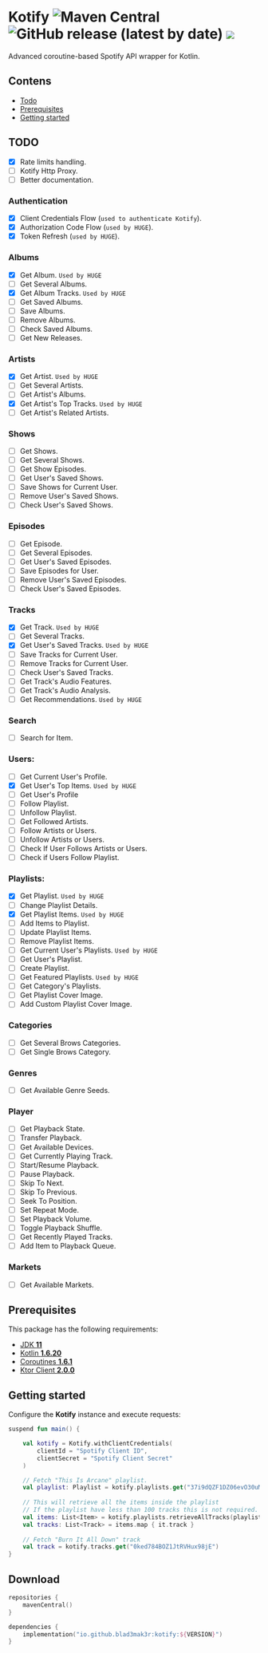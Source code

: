 # Kotify ![Maven Central](https://img.shields.io/maven-central/v/tv.blademaker/kotify) ![GitHub release (latest by date)](https://img.shields.io/github/v/release/Blad3Mak3r/Kotify) [![](https://jitpack.io/v/tv.blademaker/Kotify.svg)](https://jitpack.io/#tv.blademaker/Kotify)
Advanced coroutine-based Spotify API wrapper for Kotlin.

## Contens
- [Todo](#todo)
- [Prerequisites](#prerequisites)
- [Getting started](#getting-started)

## TODO
- [x] Rate limits handling.
- [ ] Kotify Http Proxy.
- [ ] Better documentation.

### Authentication
- [x] Client Credentials Flow (``used to authenticate Kotify``).
- [x] Authorization Code Flow (``used by HUGE``).
- [x] Token Refresh (``used by HUGE``).

### Albums
- [x] Get Album. ``Used by HUGE``
- [ ] Get Several Albums. 
- [x] Get Album Tracks. ``Used by HUGE``
- [ ] Get Saved Albums. 
- [ ] Save Albums.
- [ ] Remove Albums.
- [ ] Check Saved Albums.
- [ ] Get New Releases.

### Artists
- [x] Get Artist. ``Used by HUGE``
- [ ] Get Several Artists.
- [ ] Get Artist's Albums.
- [x] Get Artist's Top Tracks. ``Used by HUGE``
- [ ] Get Artist's Related Artists.

### Shows
- [ ] Get Shows.
- [ ] Get Several Shows.
- [ ] Get Show Episodes.
- [ ] Get User's Saved Shows.
- [ ] Save Shows for Current User.
- [ ] Remove User's Saved Shows.
- [ ] Check User's Saved Shows.

### Episodes
- [ ] Get Episode.
- [ ] Get Several Episodes.
- [ ] Get User's Saved Episodes.
- [ ] Save Episodes for User.
- [ ] Remove User's Saved Episodes.
- [ ] Check User's Saved Episodes.

### Tracks
- [x] Get Track. ``Used by HUGE``
- [ ] Get Several Tracks.
- [x] Get User's Saved Tracks. ``Used by HUGE``
- [ ] Save Tracks for Current User.
- [ ] Remove Tracks for Current User.
- [ ] Check User's Saved Tracks.
- [ ] Get Track's Audio Features.
- [ ] Get Track's Audio Analysis.
- [ ] Get Recommendations. ``Used by HUGE``

### Search
- [ ] Search for Item.

### Users:
- [ ] Get Current User's Profile.
- [x] Get User's Top Items. ``Used by HUGE``
- [ ] Get User's Profile
- [ ] Follow Playlist.
- [ ] Unfollow Playlist.
- [ ] Get Followed Artists.
- [ ] Follow Artists or Users.
- [ ] Unfollow Artists or Users.
- [ ] Check If User Follows Artists or Users.
- [ ] Check if Users Follow Playlist.

### Playlists:
- [x] Get Playlist. ``Used by HUGE``
- [ ] Change Playlist Details.
- [x] Get Playlist Items. ``Used by HUGE``
- [ ] Add Items to Playlist.
- [ ] Update Playlist Items.
- [ ] Remove Playlist Items.
- [ ] Get Current User's Playlists. ``Used by HUGE``
- [ ] Get User's Playlist.
- [ ] Create Playlist.
- [ ] Get Featured Playlists. ``Used by HUGE``
- [ ] Get Category's Playlists.
- [ ] Get Playlist Cover Image.
- [ ] Add Custom Playlist Cover Image.

### Categories
- [ ] Get Several Brows Categories.
- [ ] Get Single Brows Category.

### Genres
- [ ] Get Available Genre Seeds.

### Player
- [ ] Get Playback State.
- [ ] Transfer Playback.
- [ ] Get Available Devices.
- [ ] Get Currently Playing Track.
- [ ] Start/Resume Playback.
- [ ] Pause Playback.
- [ ] Skip To Next.
- [ ] Skip To Previous.
- [ ] Seek To Position.
- [ ] Set Repeat Mode.
- [ ] Set Playback Volume.
- [ ] Toggle Playback Shuffle.
- [ ] Get Recently Played Tracks.
- [ ] Add Item to Playback Queue.

### Markets
  - [ ] Get Available Markets.

## Prerequisites
This package has the following requirements:
- [JDK **11**](https://openjdk.java.net/projects/jdk/11/)
- [Kotlin **1.6.20**](https://github.com/JetBrains/kotlin/releases/tag/v1.6.20)
- [Coroutines **1.6.1**](https://github.com/Kotlin/kotlinx.coroutines/releases/tag/1.6.1)
- [Ktor Client **2.0.0**](https://github.com/ktorio/ktor/releases/tag/2.0.0)

## Getting started
Configure the **Kotify** instance and execute requests:
```kotlin
suspend fun main() {

    val kotify = Kotify.withClientCredentials(
        clientId = "Spotify Client ID",
        clientSecret = "Spotify Client Secret"
    )

    // Fetch "This Is Arcane" playlist.
    val playlist: Playlist = kotify.playlists.get("37i9dQZF1DZ06evO30uMeI")
    
    // This will retrieve all the items inside the playlist
    // If the playlist have less than 100 tracks this is not required.
    val items: List<Item> = kotify.playlists.retrieveAllTracks(playlist)
    val tracks: List<Track> = items.map { it.track }
    
    // Fetch "Burn It All Down" track
    val track = kotify.tracks.get("0ked784BOZ1JtRVHux98jE")
}
```

## Download
```kotlin
repositories {
    mavenCentral()
}

dependencies {
    implementation("io.github.blad3mak3r:kotify:${VERSION}")
}
```
